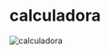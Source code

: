 # calculadora
![calculadora](https://github.com/Calueto00/calculadora/assets/104561963/700f4de4-be53-4133-a69e-4e8f0b983bf9)

